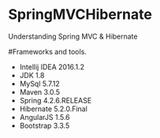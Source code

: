 # SpringMVCHibernate
Understanding Spring MVC &amp; Hibernate

#Frameworks and tools.

- Intellij IDEA 2016.1.2
- JDK 1.8
- MySql 5.7.12
- Maven 3.0.5
- Spring 4.2.6.RELEASE
- Hibernate 5.2.0.Final
- AngularJS 1.5.6
- Bootstrap 3.3.5
